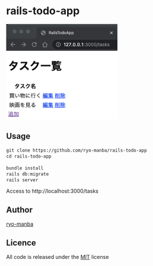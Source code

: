 # rails-todo-app

<img src="docs/todo.png" width="300">

## Usage
```
git clone https://github.com/ryo-manba/rails-todo-app
cd rails-todo-app

bundle install
rails db:migrate
rails server
```

Access to http://localhost:3000/tasks

## Author

[ryo-manba](https://twitter.com/ryo_manba)

## Licence

All code is released under the [MIT](https://github.com/ryo-manba/rails-todo-app/blob/main/LICENSE) license
